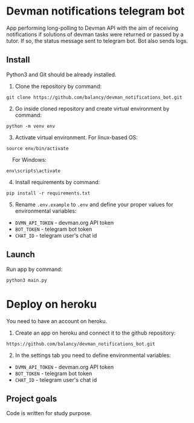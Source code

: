 # Devman notifications telegram bot

App performing long-polling to Devman API with the aim of receiving notifications 
if solutions of devman tasks were returned or passed by a tutor. If so, the status 
message sent to telegram bot. Bot also sends logs.

## Install

Python3 and Git should be already installed. 

1. Clone the repository by command:
```console
git clone https://github.com/balancy/devman_notifications_bot.git
```

2. Go inside cloned repository and create virtual environment by command:
```console
python -m venv env
```

3. Activate virtual environment. For linux-based OS:
```console
source env/bin/activate
```
&nbsp;&nbsp;&nbsp;
For Windows:
```console
env\scripts\activate
```

4. Install requirements by command:
```console
pip install -r requirements.txt
```

5. Rename `.env.example` to `.env` and define your proper values for environmental variables:

- `DVMN_API_TOKEN` - devman.org API token
- `BOT_TOKEN` - telegram bot token
- `CHAT_ID` - telegram user's chat id

## Launch

Run app by command:
```console
python3 main.py
```

# Deploy on heroku
You need to have an account on heroku.

1. Create an app on heroku and connect it to the github repository: 
   
```https://github.com/balancy/devman_notifications_bot.git```

2. In the settings tab you need to define environmental variables:

- `DVMN_API_TOKEN` - devman.org API token
- `BOT_TOKEN` - telegram bot token
- `CHAT_ID` - telegram user's chat id
   

## Project goals

Code is written for study purpose.